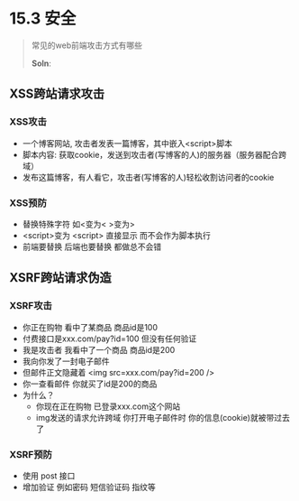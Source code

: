# 15.3 安全

> 常见的web前端攻击方式有哪些
>
> **Soln**:



## XSS跨站请求攻击

### XSS攻击

* 一个博客网站, 攻击者发表一篇博客，其中嵌入&lt;script&gt;脚本
* 脚本内容: 获取cookie，发送到攻击者\(写博客的人\)的服务器（服务器配合跨域）
* 发布这篇博客，有人看它，攻击者\(写博客的人\)轻松收割访问者的cookie

### XSS预防

* 替换特殊字符 如&lt;变为&lt;   &gt;变为&gt;
* &lt;script&gt;变为 &lt;script&gt;     直接显示 而不会作为脚本执行
* 前端要替换 后端也要替换 都做总不会错



## XSRF跨站请求伪造

### XSRF攻击

* 你正在购物 看中了某商品 商品id是100
* 付费接口是xxx.com/pay?id=100 但没有任何验证
* 我是攻击者 我看中了一个商品 商品id是200
* 我向你发了一封电子邮件
* 但邮件正文隐藏着 &lt;img src=xxx.com/pay?id=200 /&gt;
* 你一查看邮件 你就买了id是200的商品
* 为什么？
  * 你现在正在购物 已登录xxx.com这个网站 
  * img发送的请求允许跨域 你打开电子邮件时 你的信息\(cookie\)就被带过去了

### XSRF预防

* 使用 post 接口
* 增加验证 例如密码 短信验证码 指纹等

